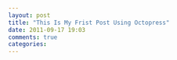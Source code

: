 ```yaml
---
layout: post
title: "This Is My Frist Post Using Octopress"
date: 2011-09-17 19:03
comments: true
categories: 
---
```

